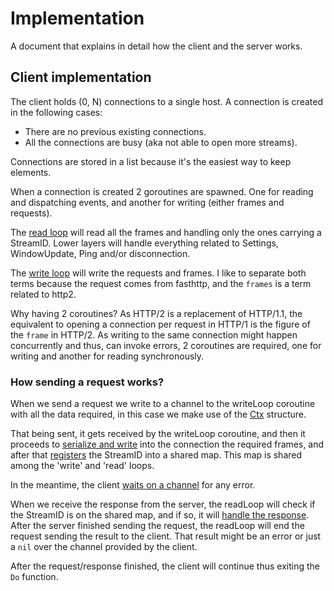 # Implementation

A document that explains in detail how the client and the server works.

## Client implementation

The client holds (0, N) connections to a single host.
A connection is created in the following cases:
- There are no previous existing connections.
- All the connections are busy (aka not able to open more streams).

Connections are stored in a list because it's the easiest way to keep elements.

When a connection is created 2 goroutines are spawned. One for reading
and dispatching events, and another for writing (either frames and requests).

The [read loop](https://github.com/fushiliang321/fasthttp2/blob/8cb32376c36f056fca0ec30854f3522005a777ac/conn.go#L357)
will read all the frames and handling only the ones carrying a StreamID.
Lower layers will handle everything related to Settings, WindowUpdate, Ping
and/or disconnection.

The [write loop](https://github.com/fushiliang321/fasthttp2/blob/8cb32376c36f056fca0ec30854f3522005a777ac/conn.go#L290)
will write the requests and frames. I like to separate both terms because the request
comes from fasthttp, and the `frames` is a term related to http2.

Why having 2 coroutines? As HTTP/2 is a replacement of HTTP/1.1, the equivalent
to opening a connection per request in HTTP/1 is the figure of the `frame` in HTTP/2.
As writing to the same connection might happen concurrently and thus, can invoke
errors, 2 coroutines are required, one for writing and another for reading
synchronously.

### How sending a request works?

When we send a request we write to a channel to the writeLoop coroutine with
all the data required, in this case we make use of the [Ctx](https://github.com/fushiliang321/fasthttp2/blob/8cb32376c36f056fca0ec30854f3522005a777ac/client.go#L26-L33)
structure.

That being sent, it gets received by the writeLoop coroutine, and then
it proceeds to [serialize and write](https://github.com/fushiliang321/fasthttp2/blob/8cb32376c36f056fca0ec30854f3522005a777ac/conn.go#L385)
into the connection the required frames, and after that [registers](https://github.com/fushiliang321/fasthttp2/blob/8cb32376c36f056fca0ec30854f3522005a777ac/conn.go#L321)
the StreamID into a shared map. This map is shared among the 'write' and 'read' loops.

In the meantime, the client [waits on a channel](https://github.com/fushiliang321/fasthttp2/blob/8cb32376c36f056fca0ec30854f3522005a777ac/client.go#L102)
for any error.

When we receive the response from the server, the readLoop will check if the StreamID
is on the shared map, and if so, it will [handle the response](https://github.com/fushiliang321/fasthttp2/blob/8cb32376c36f056fca0ec30854f3522005a777ac/conn.go#L559).
After the server finished sending the request, the readLoop will end the request
sending the result to the client. That result might be an error or just a `nil`
over the channel provided by the client.

After the request/response finished, the client will continue thus exiting the
`Do` function.